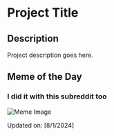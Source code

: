 # Project Title

## Description

Project description goes here.

## Meme of the Day

### I did it with this subreddit too
![Meme Image](https://i.redd.it/wjjm5ugqvmfd1.png)

Updated on: [8/1/2024]